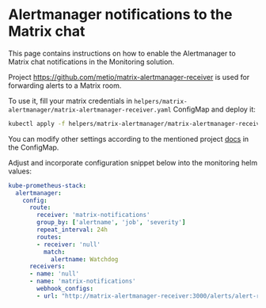 # Alertmanager notifications to the Matrix chat

This page contains instructions on how to enable the Alertmanager to Matrix chat notifications in the Monitoring solution. 

Project https://github.com/metio/matrix-alertmanager-receiver is used for forwarding alerts to a Matrix room.

To use it, fill your matrix credentials in `helpers/matrix-alertmanager/matrix-alertmanager-receiver.yaml` ConfigMap and deploy it:
```bash
kubectl apply -f helpers/matrix-alertmanager/matrix-alertmanager-receiver.yaml
```

You can modify other settings according to the mentioned project [docs](https://github.com/metio/matrix-alertmanager-receiver)
in the ConfigMap.

Adjust and incorporate configuration snippet below into the monitoring helm values:
```yaml
kube-prometheus-stack:
  alertmanager:
    config:
      route:
        receiver: 'matrix-notifications'
        group_by: ['alertname', 'job', 'severity']
        repeat_interval: 24h
        routes:
        - receiver: 'null'
          match:
            alertname: Watchdog
      receivers:
      - name: 'null'
      - name: 'matrix-notifications'
        webhook_configs:
        - url: "http://matrix-alertmanager-receiver:3000/alerts/alert-room"
```